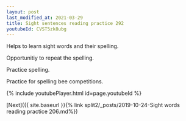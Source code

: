 ```yaml
---
layout: post
last_modified_at: 2021-03-29
title: Sight sentences reading practice 292
youtubeId: CVST5zk8ubg
---
```

 
 
Helps to learn sight words and their spelling.

Opportunitiy to repeat the spelling. 

Practice spelling. 
 
Practice for spelling bee competitions. 
 
{% include youtubePlayer.html id=page.youtubeId %}
 
 

[Next]({{ site.baseurl }}{% link  split2/_posts/2019-10-24-Sight words reading practice 206.md%})
 
